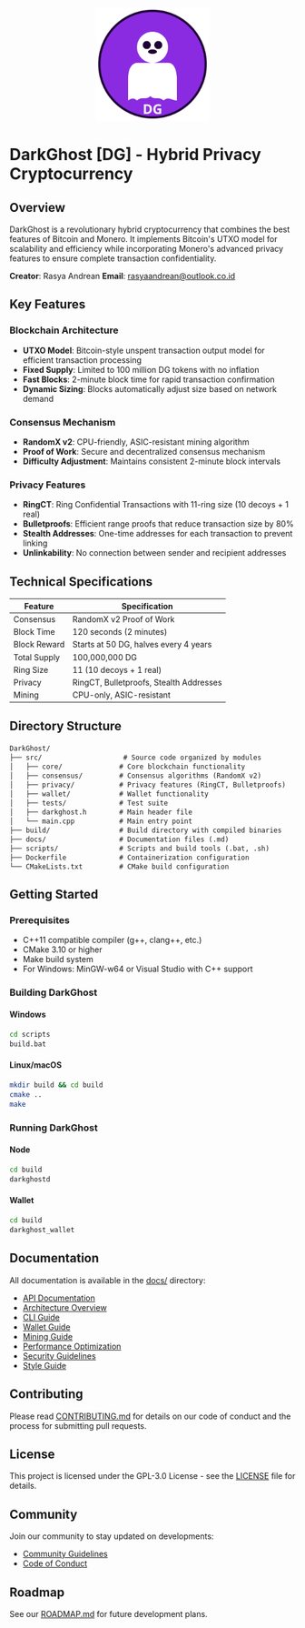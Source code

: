 <p align="center">
  <img src="assets/logo.svg" width="200" alt="DarkGhost Logo">
</p>

# DarkGhost [DG] - Hybrid Privacy Cryptocurrency

## Overview

DarkGhost is a revolutionary hybrid cryptocurrency that combines the best features of Bitcoin and Monero. It implements Bitcoin's UTXO model for scalability and efficiency while incorporating Monero's advanced privacy features to ensure complete transaction confidentiality.

**Creator**: Rasya Andrean
**Email**: rasyaandrean@outlook.co.id

## Key Features

### Blockchain Architecture

- **UTXO Model**: Bitcoin-style unspent transaction output model for efficient transaction processing
- **Fixed Supply**: Limited to 100 million DG tokens with no inflation
- **Fast Blocks**: 2-minute block time for rapid transaction confirmation
- **Dynamic Sizing**: Blocks automatically adjust size based on network demand

### Consensus Mechanism

- **RandomX v2**: CPU-friendly, ASIC-resistant mining algorithm
- **Proof of Work**: Secure and decentralized consensus mechanism
- **Difficulty Adjustment**: Maintains consistent 2-minute block intervals

### Privacy Features

- **RingCT**: Ring Confidential Transactions with 11-ring size (10 decoys + 1 real)
- **Bulletproofs**: Efficient range proofs that reduce transaction size by 80%
- **Stealth Addresses**: One-time addresses for each transaction to prevent linking
- **Unlinkability**: No connection between sender and recipient addresses

## Technical Specifications

| Feature      | Specification                           |
| ------------ | --------------------------------------- |
| Consensus    | RandomX v2 Proof of Work                |
| Block Time   | 120 seconds (2 minutes)                 |
| Block Reward | Starts at 50 DG, halves every 4 years   |
| Total Supply | 100,000,000 DG                          |
| Ring Size    | 11 (10 decoys + 1 real)                 |
| Privacy      | RingCT, Bulletproofs, Stealth Addresses |
| Mining       | CPU-only, ASIC-resistant                |

## Directory Structure

```
DarkGhost/
├── src/                    # Source code organized by modules
│   ├── core/              # Core blockchain functionality
│   ├── consensus/         # Consensus algorithms (RandomX v2)
│   ├── privacy/           # Privacy features (RingCT, Bulletproofs)
│   ├── wallet/            # Wallet functionality
│   ├── tests/             # Test suite
│   ├── darkghost.h        # Main header file
│   └── main.cpp           # Main entry point
├── build/                 # Build directory with compiled binaries
├── docs/                  # Documentation files (.md)
├── scripts/               # Scripts and build tools (.bat, .sh)
├── Dockerfile             # Containerization configuration
└── CMakeLists.txt         # CMake build configuration
```

## Getting Started

### Prerequisites

- C++11 compatible compiler (g++, clang++, etc.)
- CMake 3.10 or higher
- Make build system
- For Windows: MinGW-w64 or Visual Studio with C++ support

### Building DarkGhost

#### Windows

```cmd
cd scripts
build.bat
```

#### Linux/macOS

```bash
mkdir build && cd build
cmake ..
make
```

### Running DarkGhost

#### Node

```cmd
cd build
darkghostd
```

#### Wallet

```cmd
cd build
darkghost_wallet
```

## Documentation

All documentation is available in the [docs/](docs/) directory:

- [API Documentation](docs/API.md)
- [Architecture Overview](docs/ARCHITECTURE.md)
- [CLI Guide](docs/CLI.md)
- [Wallet Guide](docs/WALLET.md)
- [Mining Guide](docs/MINING.md)
- [Performance Optimization](docs/PERFORMANCE.md)
- [Security Guidelines](docs/SECURITY.md)
- [Style Guide](docs/STYLE_GUIDE.md)

## Contributing

Please read [CONTRIBUTING.md](docs/CONTRIBUTING.md) for details on our code of conduct and the process for submitting pull requests.

## License

This project is licensed under the GPL-3.0 License - see the [LICENSE](LICENSE) file for details.

## Community

Join our community to stay updated on developments:

- [Community Guidelines](docs/COMMUNITY.md)
- [Code of Conduct](docs/CODE_OF_CONDUCT.md)

## Roadmap

See our [ROADMAP.md](docs/ROADMAP.md) for future development plans.
